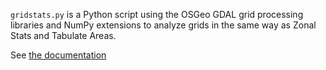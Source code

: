 `gridstats.py` is a Python script using the OSGeo GDAL grid processing libraries and NumPy 
extensions to analyze grids in the same way as Zonal Stats and Tabulate Areas.

See [the documentation](./blob/master/gridstats.rst)

